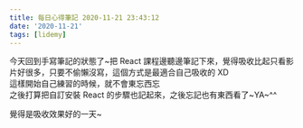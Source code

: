 ```yaml
---
title: 每日心得筆記 2020-11-21 23:43:12
date: '2020-11-21'
tags: [lidemy]
---
```


今天回到手寫筆記的狀態了~把 React 課程邊聽邊筆記下來，覺得吸收比起只看影片好很多，只要不偷懶沒寫，這個方式是最適合自己吸收的 XD  
這樣開始自己練習的時候，就不會東忘西忘  
之後打算把自訂安裝 React 的步驟也記起來，之後忘記也有東西看了~YA~^^

覺得是吸收效果好的一天~
